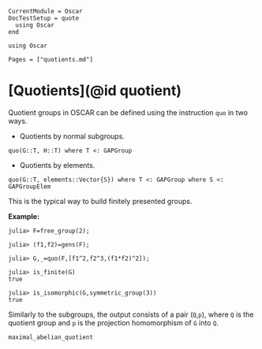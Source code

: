 ```@meta
CurrentModule = Oscar
DocTestSetup = quote
  using Oscar
end
```

```@setup oscar
using Oscar
```

```@contents
Pages = ["quotients.md"]
```

# [Quotients](@id quotient)

Quotient groups in OSCAR can be defined using the instruction `quo` in two ways.

* Quotients by normal subgroups.
```@docs
quo(G::T, H::T) where T <: GAPGroup
```

* Quotients by elements.
```@docs
quo(G::T, elements::Vector{S}) where T <: GAPGroup where S <: GAPGroupElem
```
This is the typical way to build finitely presented groups.

  **Example:**
```jldoctest
julia> F=free_group(2);

julia> (f1,f2)=gens(F);

julia> G,_=quo(F,[f1^2,f2^3,(f1*f2)^2]);

julia> is_finite(G)
true

julia> is_isomorphic(G,symmetric_group(3))
true
```
Similarly to the subgroups, the output consists of a pair (`Q`,`p`), where `Q` is the quotient group and `p` is the projection homomorphism of `G` into `Q`.

```@docs
maximal_abelian_quotient
```
